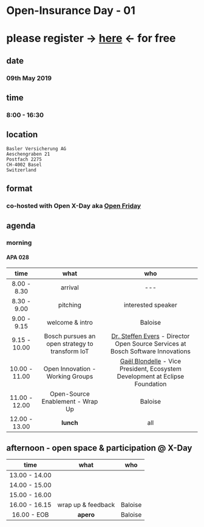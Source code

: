 # Open-Insurance Day - 01

# please register → [here](https://www.eventbrite.com/e/open-insurance-day-01-registration-60297526525) ← for free

## date

### 09th May 2019

## time

### 8:00 - 16:30 

## location
```
Basler Versicherung AG
Aeschengraben 21
Postfach 2275
CH-4002 Basel
Switzerland
```

## format

### co-hosted with Open X-Day aka [Open Friday](https://www.openfriday.org)

## agenda

### morning

#### APA 028

|      time     |                       what                      |                                        who                                       |
|:-------------:|:-----------------------------------------------:|:--------------------------------------------------------------------------------:|
|  8.00 - 8.30  |                     arrival                     |                                        ---                                       |
|  8.30 - 9.00  |                    pitching                     |                                 interested speaker                               |
|  9.00 - 9.15  |                 welcome & intro                 |                                      Baloise                                     |
|  9.15 - 10.00 | Bosch pursues an open strategy to transform IoT | [Dr. Steffen Evers](https://www.linkedin.com/in/steffen-evers-a6b7b79b/) - Director Open Source Services at Bosch Software Innovations |
| 10.00 - 11.00 |         Open Innovation - Working Groups        | [Gaël Blondelle](https://www.linkedin.com/in/gblondelle/) - Vice President, Ecosystem Development at Eclipse Foundation     |
| 11.00 - 12.00 |         Open-Source Enablement - Wrap Up        |                                      Baloise                                     |
| 12.00 - 13.00 |                    **lunch**                    |                                        all                                       |

## afternoon - open space & participation @ X-Day

|      time     |                       what                      |                                        who                                       |
|:-------------:|:-----------------------------------------------:|:--------------------------------------------------------------------------------:|
| 13.00 - 14.00 |                                                 |                                                                                  |
| 14.00 - 15.00 |                                                 |                                                                                  |
| 15.00 - 16.00 |                                                 |                                                                                  |
| 16.00 - 16.15 |                wrap up & feedback               |                                      Baloise                                     |
|  16.00 - EOB  |                    **apero**                    |                                      Baloise                                     |
